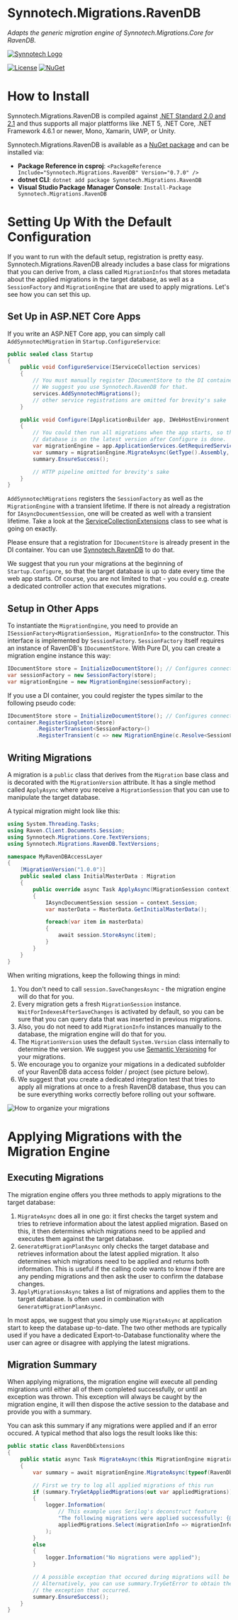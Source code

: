 # Synnotech.Migrations.RavenDB

*Adapts the generic migration engine of Synnotech.Migrations.Core for RavenDB.*

[![Synnotech Logo](https://github.com/Synnotech-AG/Synnotech.Migrations/raw/main/synnotech-large-logo.png)](https://www.synnotech.de/)

[![License](https://img.shields.io/badge/License-MIT-green.svg?style=for-the-badge)](https://github.com/Synnotech-AG/Synnotech.Migrations/blob/main/LICENSE)
[![NuGet](https://img.shields.io/badge/NuGet-0.7.0-blue.svg?style=for-the-badge)](https://www.nuget.org/packages/Synnotech.Migrations.RavenDB/)

# How to Install

Synnotech.Migrations.RavenDB is compiled against [.NET Standard 2.0 and 2.1](https://docs.microsoft.com/en-us/dotnet/standard/net-standard) and thus supports all major plattforms like .NET 5, .NET Core, .NET Framework 4.6.1 or newer, Mono, Xamarin, UWP, or Unity.

Synnotech.Migrations.RavenDB is available as a [NuGet package](https://www.nuget.org/packages/Synnotech.Migrations.RavenDB/) and can be installed via:

- **Package Reference in csproj**: `<PackageReference Include="Synnotech.Migrations.RavenDB" Version="0.7.0" />`
- **dotnet CLI**: `dotnet add package Synnotech.Migrations.RavenDB`
- **Visual Studio Package Manager Console**: `Install-Package Synnotech.Migrations.RavenDB`

# Setting Up With the Default Configuration

If you want to run with the default setup, registration is pretty easy. Synnotech.Migrations.RavenDB already includes a base class for migrations that you can derive from, a class called `MigrationInfos` that stores metadata about the applied migrations in the target database, as well as a `SessionFactory` and `MigrationEngine` that are used to apply migrations. Let's see how you can set this up.

## Set Up in ASP.NET Core Apps

If you write an ASP.NET Core app, you can simply call `AddSynnotechMigration` in `Startup.ConfigureService`:

```csharp
public sealed class Startup
{
    public void ConfigureService(IServiceCollection services)
    {
        // You must manually register IDocumentStore to the DI container.
        // We suggest you use Synnotech.RavenDB for that.
        services.AddSynnotechMigrations();
        // other service registrations are omitted for brevity's sake
    }

    public void Configure(IApplicationBuilder app, IWebHostEnvironment environment)
    {
        // You could then run all migrations when the app starts, so that the target
        // database is on the latest version after Configure is done.
        var migrationEngine = app.ApplicationServices.GetRequiredService<MigrationEngine>();
        var summary = migrationEngine.MigrateAsync(GetType().Assembly, DateTime.UtcNow).Result;
        summary.EnsureSuccess();

        // HTTP pipeline omitted for brevity's sake
    }
}
```

`AddSynnotechMigrations` registers the `SessionFactory` as well as the `MigrationEngine` with a transient lifetime. If there is not already a registration for `IAsyncDocumentSession`, one will be created as well with a transient lifetime. Take a look at the [ServiceCollectionExtensions](https://github.com/Synnotech-AG/Synnotech.Migrations/blob/main/Code/src/Synnotech.Migrations.RavenDB/ServiceCollectionExtensions.cs) class to see what is going on exactly.

Please ensure that a registration for `IDocumentStore` is already present in the DI container. You can use [Synnotech.RavenDB](https://github.com/Synnotech-AG/Synnotech.RavenDB) to do that.

We suggest that you run your migrations at the beginning of `Startup.Configure`, so that the target database is up to date every time the web app starts. Of course, you are not limited to that - you could e.g. create a dedicated controller action that executes migrations.

## Setup in Other Apps

To instantiate the `MigrationEngine`, you need to provide an `ISessionFactory<MigrationSession, MigrationInfo>` to the constructor. This interface is implemented by `SessionFactory`. `SessionFactory` itself requires an instance of RavenDB's `IDocumentStore`. With Pure DI, you can create a migration engine instance this way:

```csharp
IDocumentStore store = InitializeDocumentStore(); // Configures connection to RavenDB server
var sessionFactory = new SessionFactory(store);
var migrationEngine = new MigrationEngine(sessionFactory);
```

If you use a DI container, you could register the types similar to the following pseudo code:

```csharp
IDocumentStore store = InitializeDocumentStore(); // Configures connection to RavenDB server
container.RegisterSingleton(store)
         .RegisterTransient<SessionFactory>()
         .RegisterTransient(c => new MigrationEngine(c.Resolve<SessionFactory>()))
```

## Writing Migrations

A migration is a `public` class that derives from the `Migration` base class and is decorated with the `MigrationVersion` attribute. It has a single method called `ApplyAsync` where you receive a `MigrationSession` that you can use to manipulate the target database.

A typical migration might look like this:

```csharp
using System.Threading.Tasks;
using Raven.Client.Documents.Session;
using Synnotech.Migrations.Core.TextVersions;
using Synnotech.Migrations.RavenDB.TextVersions;

namespace MyRavenDBAccessLayer
{
    [MigrationVersion("1.0.0")]
    public sealed class InitialMasterData : Migration
    {
        public override async Task ApplyAsync(MigrationSession context)
        {
            IAsyncDocumentSession session = context.Session;
            var masterData = MasterData.GetInitialMasterData();

            foreach(var item in masterData)
            {
                await session.StoreAsync(item);
            }
        }
    }
}
```

When writing migrations, keep the following things in mind:

1. You don't need to call `session.SaveChangesAsync` - the migration engine will do that for you.
1. Every migration gets a fresh `MigrationSession` instance. `WaitForIndexesAfterSaveChanges` is activated by default, so you can be sure that you can query data that was inserted in previous migrations.
1. Also, you do not need to add `MigrationInfo` instances manually to the database, the migration engine will do that for you.
1. The `MigrationVersion` uses the default `System.Version` class internally to determine the version. We suggest you use [Semantic Versioning](https://semver.org/) for your migrations.
1. We encourage you to organize your migations in a dedicated subfolder of your RavenDB data access folder / project (see picture below).
1. We suggest that you create a dedicated integration test that tries to apply all migrations at once to a fresh RavenDB database, thus you can be sure everything works correctly before rolling out your software.

![How to organize your migrations](how-to-organize-migrations.png)

# Applying Migrations with the Migration Engine

## Executing Migrations

The migration engine offers you three methods to apply migrations to the target database:

1. `MigrateAsync` does all in one go: it first checks the target system and tries to retrieve information about the latest applied migration. Based on this, it then determines which migrations need to be applied and executes them against the target database.
2. `GenerateMigrationPlanAsync` only checks the target database and retrieves information about the latest applied migration. It also determines which migrations need to be applied and returns both information. This is useful if the calling code wants to know if there are any pending migrations and then ask the user to confirm the database changes.
3. `ApplyMigrationsAsync` takes a list of migrations and applies them to the target database. Is often used in combination with `GenerateMigrationPlanAsync`.

In most apps, we suggest that you simply use `MigrateAsync` at application start to keep the database up-to-date. The two other methods are typically used if you have a dedicated Export-to-Database functionality where the user can agree or disagree with applying the latest migrations.

## Migration Summary

When applying migrations, the migration engine will execute all pending migrations until either all of them completed successfully, or until an exception was thrown. This exception will always be caught by the migration engine, it will then dispose the active session to the database and provide you with a summary.

You can ask this summary if any migrations were applied and if an error occured. A typical method that also logs the result looks like this:

```csharp
public static class RavenDbExtensions
{
    public static async Task MigrateAsync(this MigrationEngine migrationEngine, ILogger logger)
    {
        var summary = await migrationEngine.MigrateAsync(typeof(RavenDbExtensions).Assembly, DateTime.UtcNow);

        // First we try to log all applied migrations of this run
        if (summary.TryGetAppliedMigrations(out var appliedMigrations))
        {
            logger.Information(
                // This example uses Serilog's deconstruct feature
                "The following migrations were applied successfully: {@MigrationNames}",
                appliedMigrations.Select(migrationInfo => migrationInfo.ToString());
            );
        }
        else
        {
            logger.Information("No migrations were applied");
        }

        // A possible exception that occured during migrations will be rethrown by EnsureSuccess.
        // Alternatively, you can use summary.TryGetError to obtain the erroneous migration and
        // the exception that occurred.
        summary.EnsureSuccess();
    }
}
```
